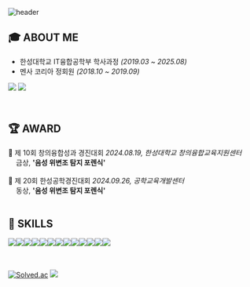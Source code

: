 ![header](https://capsule-render.vercel.app/api?type=waving&color=6994CDEE&text=&animation=twinkling&height=80)

## 🎓 ABOUT ME
- 한성대학교 IT융합공학부 학사과정 _(2019.03 ~ 2025.08)_
- 멘사 코리아 정회원 _(2018.10 ~ 2019.09)_
<p>
  <a href="https://blog.naver.com/modelable" target="_blank"><img src="https://img.shields.io/badge/_Blog-DD0B78?style=flat-square&logo=GitHub%20Sponsors&logoColor=white"/></a>
  <a href="mailto:modelable@naver.com" target="_blank"><img src="https://img.shields.io/badge/email-EA4335?style=flat-square&logo=Gmail&logoColor=white"/></a>
</p>
<br>

## 🏆 AWARD

🥇 제 10회 창의융합성과 경진대회 *2024.08.19, 한성대학교 창의융합교육지원센터* <br>
&nbsp; &nbsp; 금상, <b>'음성 위변조 탐지 포렌식'</b>
<br><br>
🥉 제 20회 한성공학경진대회 *2024.09.26, 공학교육개발센터* <br>
&nbsp; &nbsp; 동상, <b>'음성 위변조 탐지 포렌식'</b>
<br><br>

## 🔨 SKILLS
<div style="display:flex; flex-direction:row;">
    <img src="https://img.shields.io/badge/java-007396?style=flat-square&logo=java&logoColor=white"> 
    <img src="https://img.shields.io/badge/Spring Boot-6DB33F?style=flat-square&logo=spring boot&logoColor=white"> 
    <img src="https://img.shields.io/badge/Gradle-02303A?style=flat-square&logo=gradle&logoColor=white">
    <img src="https://img.shields.io/badge/oracle-F80000?style=flat-square&logo=oracle&logoColor=white"> 
    <img src="https://img.shields.io/badge/mysql-4479A1?style=flat-square&logo=mysql&logoColor=white"> 
    <br>
    <img src="https://img.shields.io/badge/linux-FCC624?style=flat-square&logo=linux&logoColor=black"> 
    <img src="https://img.shields.io/badge/apache tomcat-F8DC75?style=flat-square&logo=apachetomcat&logoColor=black">
    <!-- <img src="https://img.shields.io/badge/Amazon AWS-232F3E?style=for-the-badge&logo=amazon aws&logoColor=white"> -->
    <!-- <img src="https://img.shields.io/badge/Amazon EC2-FF9900?style=for-the-badge&logo=amazon ec2&logoColor=white"> -->
    <!-- <img src="https://img.shields.io/badge/Amazon RDS-527FFF?style=for-the-badge&logo=amazon rds&logoColor=white"> -->
    <br>
    <img src="https://img.shields.io/badge/html5-E34F26?style=flat-square&logo=html5&logoColor=white"> 
    <img src="https://img.shields.io/badge/css-1572B6?style=flat-square&logo=css3&logoColor=white"> 
    <img src="https://img.shields.io/badge/javascript-F7DF1E?style=flat-square&logo=javascript&logoColor=black"> 
    <img src="https://img.shields.io/badge/node.js-339933?style=flat-square&logo=Node.js&logoColor=white">
    <img src="https://img.shields.io/badge/react-black?logo=react&style=flat-square">
    <img src="https://img.shields.io/badge/Express%20js-000000?style=flat-square&logo=express&logoColor=white">
    <!-- <img src="https://img.shields.io/badge/Backbone.js-0071B5?style=flat-square&logo=backbone.js&logoColor=black"> -->
    <!-- <img src="https://img.shields.io/badge/bootstrap-7952B3?style=flat-square&logo=bootstrap&logoColor=white"> -->
    <br>
</div><br>

## 
[![Solved.ac](http://mazassumnida.wtf/api/v2/generate_badge?boj=modelable)](https://solved.ac/modelable) <img src="https://github-readme-stats.vercel.app/api/top-langs/?username=modelable&layout=compact&hide=javascript,css,scss&theme=dracula&langs_count=8"/>
